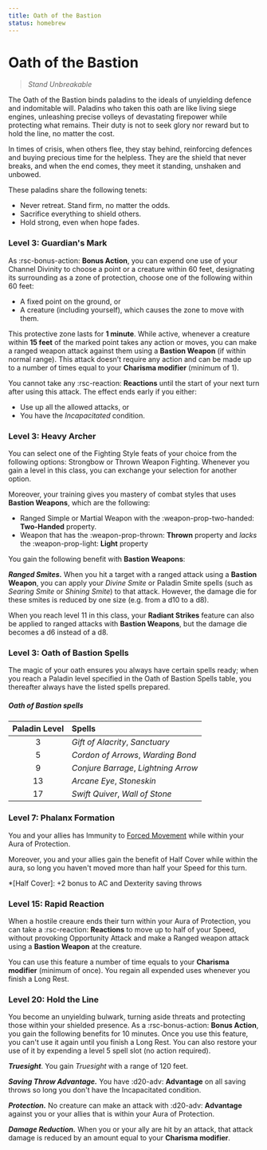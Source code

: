 ```yaml
---
title: Oath of the Bastion
status: homebrew
---
```


# Oath of the Bastion

> *Stand Unbreakable*

The Oath of the Bastion binds paladins to the ideals of unyielding defence and indomitable will. Paladins who taken this oath are like living siege engines, unleashing precise volleys of devastating firepower while protecting what remains. Their duty is not to seek glory nor reward but to hold the line, no matter the cost.

In times of crisis, when others flee, they stay behind, reinforcing defences and buying precious time for the helpless. They are the shield that never breaks, and when the end comes, they meet it standing, unshaken and unbowed.

These paladins share the following tenets:

- Never retreat. Stand firm, no matter the odds.
- Sacrifice everything to shield others.
- Hold strong, even when hope fades.

### Level 3: Guardian's Mark

As :rsc-bonus-action: **Bonus Action**, you can expend one use of your Channel Divinity to choose a point or a creature within 60 feet, designating its surrounding as a zone of protection, choose one of the following within 60 feet:

- A fixed point on the ground, or
- A creature (including yourself), which causes the zone to move with them.

This protective zone lasts for **1 minute**. While active, whenever a creature within **15 feet** of the marked point takes any action or moves, you can make a ranged weapon attack against them using a **Bastion Weapon** (if within normal range). This attack doesn’t require any action and can be made up to a number of times equal to your **Charisma modifier** (minimum of 1).

You cannot take any :rsc-reaction: **Reactions** until the start of your next turn after using this attack. The effect ends early if you either:

- Use up all the allowed attacks, or
- You have the *Incapacitated* condition.

### Level 3: Heavy Archer

You can select one of the Fighting Style feats of your choice from the following options: Strongbow or Thrown Weapon Fighting. Whenever you gain a level in this class, you can exchange your selection for another option.

Moreover, your training gives you mastery of combat styles that uses **Bastion Weapons**, which are the following:

- Ranged Simple or Martial Weapon with the :weapon-prop-two-handed: **Two-Handed** property.
- Weapon that has the :weapon-prop-thrown: **Thrown** property and *lacks* the :weapon-prop-light: **Light** property 

You gain the following benefit with **Bastion Weapons**:

***Ranged Smites.*** When you hit a target with a ranged attack using a **Bastion Weapon**, you can apply your *Divine Smite* or Paladin Smite spells (such as *Searing Smite* or *Shining Smite*) to that attack. However, the damage die for these smites is reduced by one size (e.g. from a d10 to a d8).

When you reach level 11 in this class, your **Radiant Strikes** feature can also be applied to ranged attacks with **Bastion Weapons**, but the damage die becomes a d6 instead of a d8.

### Level 3: Oath of Bastion Spells

The magic of your oath ensures you always have certain spells ready; when you reach a Paladin level specified in the Oath of Bastion Spells table, you thereafter always have the listed spells prepared.

##### Oath of Bastion spells

| Paladin Level | Spells |
|:---:|:---|
| 3 | *Gift of Alacrity*, *Sanctuary* |
| 5 | *Cordon of Arrows*, *Warding Bond* |
| 9 | *Conjure Barrage*, *Lightning Arrow* |
| 13 | *Arcane Eye*, *Stoneskin* |
| 17 | *Swift Quiver*, *Wall of Stone* |

### Level 7: Phalanx Formation

You and your allies has Immunity to [Forced Movement](../../glossary.md#forced-movement) while within your Aura of Protection. 

Moreover, you and your allies gain the benefit of Half Cover while within the aura, so long you haven't moved more than half your Speed for this turn.

*[Half Cover]: +2 bonus to AC and Dexterity saving throws

### Level 15: Rapid Reaction

When a hostile creaure ends their turn within your Aura of Protection, you can take a :rsc-reaction: **Reactions** to move up to half of your Speed, without provoking Opportunity Attack and make a Ranged weapon attack using a **Bastion Weapon** at the creature.

You can use this feature a number of time equals to your **Charisma modifier** (minimum of once). You regain all expended uses whenever you finish a Long Rest.

### Level 20: Hold the Line

You become an unyielding bulwark, turning aside threats and protecting those within your shielded presence. As a :rsc-bonus-action: **Bonus Action**, you gain the following benefits for 10 minutes. Once you use this feature, you can't use it again until you finish a Long Rest. You can also restore your use of it by expending a level 5 spell slot (no action required).

***Truesight***. You gain *Truesight* with a range of 120 feet.

***Saving Throw Advantage.*** You have :d20-adv: **Advantage** on all saving throws so long you don't have the Incapacitated condition.

***Protection.*** No creature can make an attack with :d20-adv: **Advantage** against you or your allies that is within your Aura of Protection.

***Damage Reduction.*** When you or your ally are hit by an attack, that attack damage is reduced by an amount equal to your **Charisma modifier**.